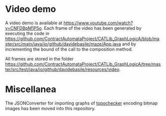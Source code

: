 
# Video demo
A video demo is available at https://www.youtube.com/watch?v=CNFDBpM1P5o.
Each frame of the video has been generated by executing the code in  https://github.com/ContractAutomataProject/CATLib_GraphLogicA/blob/master/src/main/java/io/github/davidebasile/maze/App.java 
and by incrementing the bound of the call to the composition method. 

All frames are stored in the folder 
https://github.com/ContractAutomataProject/CATLib_GraphLogicA/tree/master/src/test/java/io/github/davidebasile/resources/video.


# Miscellanea

The JSONConverter for importing graphs of <a href="https://github.com/vincenzoml/topochecker">topochecker</a> encoding bitmap images has been moved into this repository.

